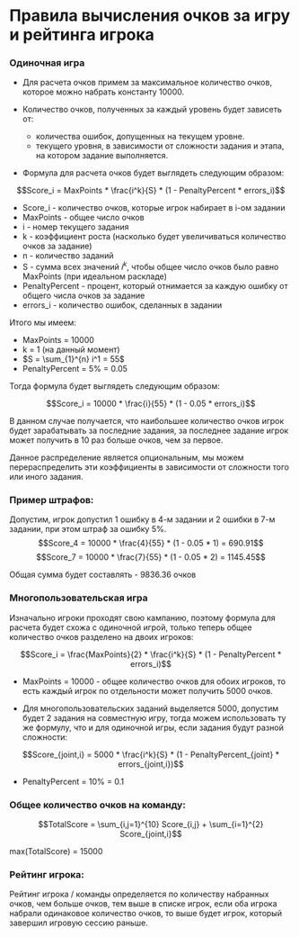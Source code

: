 
# Правила вычисления очков за игру и рейтинга игрока

### Одиночная игра

- Для расчета очков примем за максимальное количество очков,
которое можно набрать константу 10000.

- Количество очков, полученных за каждый уровень будет зависеть от:
  - количества ошибок, допущенных на текущем уровне.
  - текущего уровня, в зависимости от сложности задания и этапа,
   на котором задание выполняется.

- Формула для расчета очков будет выглядеть следующим образом:


$$Score_i = MaxPoints * \frac{i^k}{S} * (1 - PenaltyPercent * errors_i)$$

- Score_i - количество очков, которые игрок набирает в i-ом задании
- MaxPoints - общее число очков
- i - номер текущего задания
- k - коэффициент роста (насколько будет увеличиваться количество очков за задание)
- n - количество заданий
- S - сумма всех значений $i^k$, чтобы общее число очков было равно MaxPoints
  (при идеальном раскладе)
- PenaltyPercent - процент, который отнимается за каждую ошибку
  от общего числа очков за задание
- errors_i - количество ошибок, сделанных в задании

Итого мы имеем:
- MaxPoints = 10000
- k = 1 (на данный момент)
- $S = \sum_{1}^{n} i^1 = 55$
- PenaltyPercent = 5% = 0.05

Тогда формула будет выглядеть следующим образом:

$$Score_i = 10000 * \frac{i}{55} * (1 - 0.05 * errors_i)$$

В данном случае получается, что наибольшее количество очков игрок будет
зарабатывать за последние задания, за последнее задание игрок может получить
в 10 раз больше очков, чем за первое.

Данное распределение является опциональным, мы можем перераспределить эти
коэффициенты в зависимости от сложности того или иного задания.

### Пример штрафов:
Допустим, игрок допустил 1 ошибку в 4-м задании и 2 ошибки в 7-м задании,
при этом штраф за ошибку 5%.
$$Score_4 = 10000 * \frac{4}{55} * (1 - 0.05 * 1) = 690.91$$
$$Score_7 = 10000 * \frac{7}{55} * (1 - 0.05 * 2) = 1145.45$$

Общая сумма будет составлять - 9836.36 очков

### Многопользовательская игра

Изначально игроки проходят свою кампанию, поэтому формула для расчета будет
схожа с одиночной игрой, только теперь общее количество очков разделено на
двоих игроков:

$$Score_i = \frac{MaxPoints}{2} * \frac{i^k}{S} * (1 - PenaltyPercent * errors_i)$$

- MaxPoints = 10000 - общее количество очков для обоих игроков, то есть
  каждый игрок по отдельности может получить 5000 очков.

- Для многопользовательских заданий выделяется 5000, допустим будет 2 задания
 на совместную игру, тогда можем использовать ту же формулу, что и для
 одиночной игры, если задания будут разной сложности:

$$Score_{joint,i} = 5000 * \frac{i^k}{S} * (1 - PenaltyPercent_{joint} * errors_{joint,i})$$
- PenaltyPercent = 10% = 0.1

### Общее количество очков на команду:

$$TotalScore = \sum_{i,j=1}^{10} Score_{i,j} + \sum_{i=1}^{2} Score_{joint,i}$$

max(TotalScore) = 15000

### Рейтинг игрока:

Рейтинг игрока / команды определяется по количеству набранных очков, чем больше очков, тем выше в списке игрок,
если оба игрока набрали одинаковое количество очков, то выше будет игрок, который завершил игровую сессию раньше.



